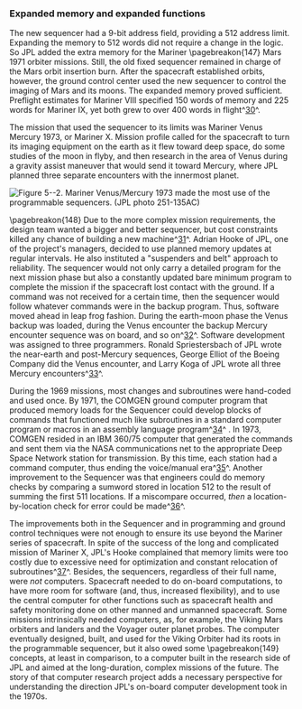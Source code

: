### Expanded memory and expanded functions

The new sequencer had a 9-bit address field, providing a 512
address limit. Expanding the memory to 512 words did not require a
change in the logic. So JPL added the extra memory for the Mariner
\pagebreakon{147} Mars 1971 orbiter missions. Still, the old fixed sequencer
remained in charge of the Mars orbit insertion burn. After the
spacecraft established orbits, however, the ground control center used
the new sequencer to control the imaging of Mars and its moons. The
expanded memory proved sufficient. Preflight estimates for Mariner VIII
specified 150 words of memory and 225 words for Mariner IX, yet both
grew to over 400 words in flight^[30](Source5.html)^.

The mission that used the sequencer to its limits was Mariner Venus
Mercury 1973, or Mariner X. Mission profile called for the spacecraft to
turn its imaging equipment on the earth as it flew toward deep space, do
some studies of the moon in flyby, and then research in the area of
Venus during a gravity assist maneuver that would send it toward
Mercury, where JPL planned three separate encounters with the innermost
planet.

![**Figure 5--2**. Mariner Venus/Mercury 1973 made the most use of the
programmable sequencers. (JPL photo 251-135AC)](images/p147.jpg)

\pagebreakon{148} Due to the more complex mission requirements, the design
team wanted a bigger and better sequencer, but cost constraints killed
any chance of building a new machine^[31](Source5.html)^. Adrian
Hooke of JPL, one of the project's managers, decided to use planned
memory updates at regular intervals. He also instituted a "suspenders
and belt" approach to reliability. The sequencer would not only carry a
detailed program for the next mission phase but also a constantly
updated bare minimum program to complete the mission if the spacecraft
lost contact with the ground. If a command was not received for a
certain time, then the sequencer would follow whatever commands were in
the backup program. Thus, software moved ahead in leap frog fashion.
During the earth-moon phase the Venus backup was loaded, during the
Venus encounter the backup Mercury encounter sequence was on board, and
so on^[32](Source5.html)^. Software development was assigned to
three programmers. Ronald Spriestersbach of JPL wrote the near-earth and
post-Mercury sequences, George Elliot of the Boeing Company did the
Venus encounter, and Larry Koga of JPL wrote all three Mercury
encounters^[33](Source5.html)^.

During the 1969 missions, most changes and subroutines were hand-coded
and used once. By 1971, the COMGEN ground computer program that produced
memory loads for the Sequencer could develop blocks of commands that
functioned much like subroutines in a standard computer program or
macros in an assembly language program^[34](Source5.html)^ . In
1973, COMGEN resided in an IBM 360/75 computer that generated the
commands and sent them via the NASA communications net to the
appropriate Deep Space Network station for transmission. By this time,
each station had a command computer, thus ending the voice/manual
era^[35](Source5.html)^. Another improvement to the Sequencer was
that engineers could do memory checks by comparing a sumword stored in
location 512 to the result of summing the first 511 locations. If a
miscompare occurred, *then* a location-by-location check for error could
be made^[36](Source5.html)^.

The improvements both in the Sequencer and in programming and ground
control techniques were not enough to ensure its use beyond the Mariner
series of spacecraft. In spite of the success of the long and
complicated mission of Mariner X, JPL's Hooke complained that memory
limits were too costly due to excessive need for optimization and
constant relocation of subroutines^[37](Source5.html)^. Besides, the
sequencers, regardless of their full name, were *not* computers.
Spacecraft needed to do on-board computations, to have more room for
software (and, thus, increased flexibility), and to use the central
computer for other functions such as spacecraft health and safety
monitoring done on other manned and unmanned spacecraft. Some missions
intrinsically needed computers, as, for example, the Viking Mars
orbiters and landers and the Voyager outer planet probes. The computer
eventually designed, built, and used for the Viking Orbiter had its
roots in the programmable sequencer, but it also owed some \pagebreakon{149}
concepts, at least in comparison, to a computer built in the research
side of JPL and aimed at the long-duration, complex missions of the
future. The story of that computer research project adds a necessary
perspective for understanding the direction JPL's on-board computer
development took in the 1970s.
